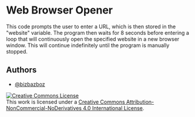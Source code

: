 # Web Browser Opener
This code prompts the user to enter a URL, which is then stored in the "website" variable. The program then waits for 8 seconds before entering a loop that will continuously open the specified website in a new browser window. This will continue indefinitely until the program is manually stopped.
## Authors

- [@bizbazboz](https://github.com/bizbazboz)

<a rel="license" href="http://creativecommons.org/licenses/by-nc-nd/4.0/"><img alt="Creative Commons License" style="border-width:0" src="https://i.creativecommons.org/l/by-nc-nd/4.0/88x31.png" /></a><br />This work is licensed under a <a rel="license" href="http://creativecommons.org/licenses/by-nc-nd/4.0/">Creative Commons Attribution-NonCommercial-NoDerivatives 4.0 International License</a>.
